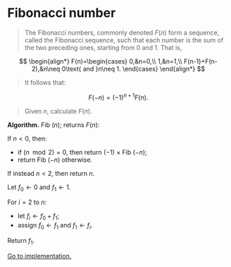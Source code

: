 # Fibonacci number

> The Fibonacci numbers, commonly denoted $F(n)$ form a sequence, called the
> Fibonacci sequence, such that each number is the sum of the two preceding
> ones, starting from 0 and 1. That is,

$$
\begin{align*}
F(n)=\begin{cases}
0,&n=0,\\
1,&n=1,\\
F(n-1)+F(n-2),&n\neq 0\text{ and }n\neq 1.
\end{cases}
\end{align*}
$$

> It follows that:

$$F(-n)=(-1)^{n+1}F(n).$$

> Given $n$, calculate $F(n)$.

**Algorithm.** Fib $(n)$; returns $F(n)$:

If $n<0$, then:

- if $(n\mod 2)=0$, then return $(-1)~\times$ Fib $(-n)$;
- return Fib $(-n)$ otherwise.

If instead $n<2$, then return $n$.

Let $f_0\leftarrow 0$ and $f_1\leftarrow 1$.

For $i=2$ to $n$:

- let $f_i\leftarrow f_0+f_1$;
- assign $f_0\leftarrow f_1$ and $f_1\leftarrow f_i$.

Return $f_1$.

[Go to implementation.](../../src/dynamic_programming/lc0509_fibonacci_number.c)
